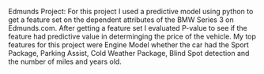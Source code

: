 Edmunds Project: For this project I used a predictive model using python to get a feature set on the dependent attributes of the BMW Series 3 on Edmunds.com. After getting a feature set I evaluated P-value to see if the feature had predictive value in determinging the price of the vehicle. My top features for this project were Engine Model whether the car had the Sport Package, Parking Assist, Cold Weather Package, Blind Spot detection and the number of miles and years old. 
